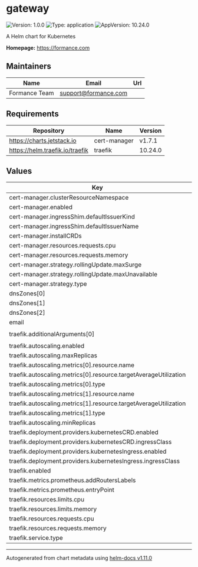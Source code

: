 # gateway

![Version: 1.0.0](https://img.shields.io/badge/Version-1.0.0-informational?style=flat-square) ![Type: application](https://img.shields.io/badge/Type-application-informational?style=flat-square) ![AppVersion: 10.24.0](https://img.shields.io/badge/AppVersion-10.24.0-informational?style=flat-square)

A Helm chart for Kubernetes

**Homepage:** <https://formance.com>

## Maintainers

| Name | Email | Url |
| ---- | ------ | --- |
| Formance Team | <support@formance.com> |  |

## Requirements

| Repository | Name | Version |
|------------|------|---------|
| https://charts.jetstack.io | cert-manager | v1.7.1 |
| https://helm.traefik.io/traefik | traefik | 10.24.0 |

## Values

| Key | Type | Default | Description |
|-----|------|---------|-------------|
| cert-manager.clusterResourceNamespace | string | `"gateway"` |  |
| cert-manager.enabled | bool | `true` |  |
| cert-manager.ingressShim.defaultIssuerKind | string | `"ClusterIssuer"` |  |
| cert-manager.ingressShim.defaultIssuerName | string | `"r53-letsencrypt-prod"` |  |
| cert-manager.installCRDs | bool | `true` |  |
| cert-manager.resources.requests.cpu | string | `"100m"` |  |
| cert-manager.resources.requests.memory | string | `"320Mi"` |  |
| cert-manager.strategy.rollingUpdate.maxSurge | int | `0` |  |
| cert-manager.strategy.rollingUpdate.maxUnavailable | int | `1` |  |
| cert-manager.strategy.type | string | `"RollingUpdate"` |  |
| dnsZones[0] | string | `"numary.cloud"` |  |
| dnsZones[1] | string | `"formance.cloud"` |  |
| dnsZones[2] | string | `"formance.dev"` |  |
| email | string | `"support@formance.com"` |  |
| traefik.additionalArguments[0] | string | `"--entryPoints.websecure.forwardedHeaders.insecure=true"` |  |
| traefik.autoscaling.enabled | bool | `true` |  |
| traefik.autoscaling.maxReplicas | int | `100` |  |
| traefik.autoscaling.metrics[0].resource.name | string | `"memory"` |  |
| traefik.autoscaling.metrics[0].resource.targetAverageUtilization | int | `60` |  |
| traefik.autoscaling.metrics[0].type | string | `"Resource"` |  |
| traefik.autoscaling.metrics[1].resource.name | string | `"cpu"` |  |
| traefik.autoscaling.metrics[1].resource.targetAverageUtilization | int | `60` |  |
| traefik.autoscaling.metrics[1].type | string | `"Resource"` |  |
| traefik.autoscaling.minReplicas | int | `2` |  |
| traefik.deployment.providers.kubernetesCRD.enabled | bool | `true` |  |
| traefik.deployment.providers.kubernetesCRD.ingressClass | string | `"formance-gateway"` |  |
| traefik.deployment.providers.kubernetesIngress.enabled | bool | `true` |  |
| traefik.deployment.providers.kubernetesIngress.ingressClass | string | `"formance-gateway"` |  |
| traefik.enabled | bool | `true` |  |
| traefik.metrics.prometheus.addRoutersLabels | bool | `true` |  |
| traefik.metrics.prometheus.entryPoint | string | `"metrics"` |  |
| traefik.resources.limits.cpu | string | `"600m"` |  |
| traefik.resources.limits.memory | string | `"300Mi"` |  |
| traefik.resources.requests.cpu | string | `"200m"` |  |
| traefik.resources.requests.memory | string | `"250Mi"` |  |
| traefik.service.type | string | `"LoadBalancer"` |  |

----------------------------------------------
Autogenerated from chart metadata using [helm-docs v1.11.0](https://github.com/norwoodj/helm-docs/releases/v1.11.0)
